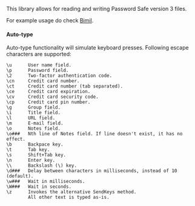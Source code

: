 This library allows for reading and writing Password Safe version 3 files.

For example usage do check [Bimil][bimil].



#### Auto-type ####

Auto-type functionality will simulate keyboard presses. Following escape
characters are supported:

    \u      User name field.
    \p      Password field.
    \2      Two-factor authentication code.
    \cn     Credit card number.
    \ct     Credit card number (tab separated).
    \ce     Credit card expiration.
    \cv     Credit card security code.
    \cp     Credit card pin number.
    \g      Group field.
    \i      Title field.
    \l      URL field.
    \m      E-mail field.
    \o      Notes field.
    \o###   Nth line of Notes field. If line doesn't exist, it has no effect.
    \b      Backpace key.
    \t      Tab key.
    \s      Shift+Tab key.
    \n      Enter key.
    \\      Backslash (\) key.
    \d###   Delay between characters in milliseconds, instead of 10 (default).
    \w###   Wait in milliseconds.
    \W###   Wait in seconds.
    \z      Invokes the alternative SendKeys method.
            All other text is typed as-is. 


[bimil]: https://www.medo64.com/bimil
